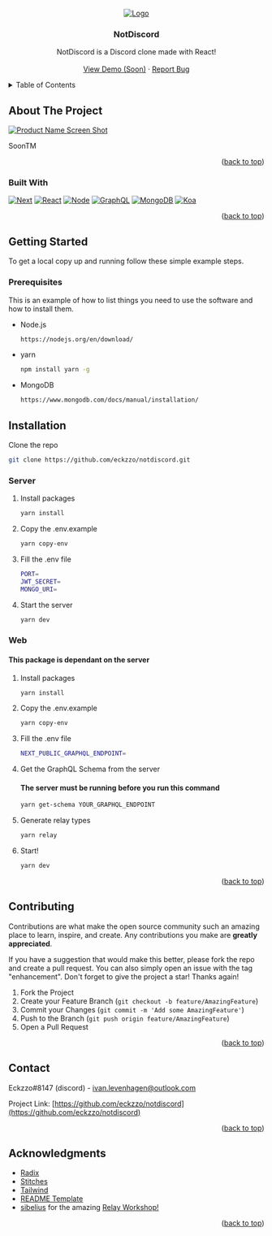 <div id="top"></div>

<!-- PROJECT LOGO -->
<br />
<div align="center">
  <a href="https://github.com/eckzzo/notdiscord">
    <img src="https://d3f6swrke4k8ej.cloudfront.net/notdiscordlogo.webp" alt="Logo">
  </a>

  <h3 align="center">NotDiscord</h3>

  <p align="center">
    NotDiscord is a Discord clone made with React!
    <br />
    <br />
    <a href="https://github.com/eckzzo/notdiscord">View Demo (Soon)</a>
    ·
    <a href="https://github.com/eckzzo/notdiscord/issues">Report Bug</a>
  </p>
</div>

<!-- TABLE OF CONTENTS -->
<details>
  <summary>Table of Contents</summary>
  <ol>
    <li>
      <a href="#about-the-project">About The Project</a>
      <ul>
        <li><a href="#built-with">Built With</a></li>
      </ul>
    </li>
    <li>
      <a href="#getting-started">Getting Started</a>
      <ul>
        <li><a href="#prerequisites">Prerequisites</a></li>
        <li><a href="#installation">Installation</a></li>
      </ul>
    </li>
    <li><a href="#contributing">Contributing</a></li>
    <li><a href="#contact">Contact</a></li>
    <li><a href="#acknowledgments">Acknowledgments</a></li>
  </ol>
</details>

<!-- ABOUT THE PROJECT -->

## About The Project

[![Product Name Screen Shot][product-screenshot]](https://github.com/eckzzo/notdiscord)

SoonTM

<p align="right">(<a href="#top">back to top</a>)</p>

### Built With

[![Next][next.js]][next-url]
[![React][react.js]][react-url]
[![Node][node.js]][node-url]
[![GraphQL][graphql]][graphql-url]
[![MongoDB][mongodb]][mongodb-url]
[![Koa][koa]][koa-url]

<p align="right">(<a href="#top">back to top</a>)</p>

<!-- GETTING STARTED -->

## Getting Started

To get a local copy up and running follow these simple example steps.

### Prerequisites

This is an example of how to list things you need to use the software and how to install them.

- Node.js
  ```sh
  https://nodejs.org/en/download/
  ```
- yarn
  ```sh
  npm install yarn -g
  ```
- MongoDB
  ```sh
  https://www.mongodb.com/docs/manual/installation/
  ```

## Installation

Clone the repo

```sh
git clone https://github.com/eckzzo/notdiscord.git
```

### Server

1. Install packages
   ```sh
   yarn install
   ```
2. Copy the .env.example
   ```sh
   yarn copy-env
   ```
3. Fill the .env file
   ```sh
   PORT=
   JWT_SECRET=
   MONGO_URI=
   ```
4. Start the server
   ```sh
   yarn dev
   ```

### Web

#### This package is dependant on the server

1. Install packages
   ```sh
   yarn install
   ```
2. Copy the .env.example
   ```sh
   yarn copy-env
   ```
3. Fill the .env file
   ```sh
   NEXT_PUBLIC_GRAPHQL_ENDPOINT=
   ```
4. Get the GraphQL Schema from the server
   #### The server must be running before you run this command
   ```sh
   yarn get-schema YOUR_GRAPHQL_ENDPOINT
   ```
5. Generate relay types
   ```sh
   yarn relay
   ```
6. Start!
   ```sh
   yarn dev
   ```

<p align="right">(<a href="#top">back to top</a>)</p>

<!-- CONTRIBUTING -->

## Contributing

Contributions are what make the open source community such an amazing place to learn, inspire, and create. Any contributions you make are **greatly appreciated**.

If you have a suggestion that would make this better, please fork the repo and create a pull request. You can also simply open an issue with the tag "enhancement".
Don't forget to give the project a star! Thanks again!

1. Fork the Project
2. Create your Feature Branch (`git checkout -b feature/AmazingFeature`)
3. Commit your Changes (`git commit -m 'Add some AmazingFeature'`)
4. Push to the Branch (`git push origin feature/AmazingFeature`)
5. Open a Pull Request

<p align="right">(<a href="#top">back to top</a>)</p>

<!-- CONTACT -->

## Contact

Eckzzo#8147 (discord) - ivan.levenhagen@outlook.com

Project Link: [https://github.com/eckzzo/notdiscord](https://github.com/eckzzo/notdiscord)

<p align="right">(<a href="#top">back to top</a>)</p>

<!-- ACKNOWLEDGMENTS -->

## Acknowledgments

- [Radix](https://www.radix-ui.com)
- [Stitches](https://stitches.dev)
- [Tailwind](https://tailwindcss.com)
- [README Template](https://github.com/othneildrew/Best-README-Template)
- [sibelius](https://github.com/sibelius) for the amazing [Relay Workshop!](https://github.com/sibelius/relay-workshop)

<p align="right">(<a href="#top">back to top</a>)</p>

<!-- MARKDOWN LINKS & IMAGES -->
<!-- https://www.markdownguide.org/basic-syntax/#reference-style-links -->

[product-screenshot]: https://d3f6swrke4k8ej.cloudfront.net/app.webp
[next.js]: https://img.shields.io/badge/Next.js-000000?style=for-the-badge&logo=nextdotjs&logoColor=white
[next-url]: https://nextjs.org/
[react.js]: https://img.shields.io/badge/React-20232A?style=for-the-badge&logo=react&logoColor=61DAFB
[react-url]: https://reactjs.org/
[node.js]: https://img.shields.io/badge/NodeJS-339933?style=for-the-badge&logo=nodedotjs&logoColor=white
[node-url]: https://nodejs.org/
[graphql]: https://img.shields.io/badge/Graphql-E10098?style=for-the-badge&logo=graphql&logoColor=white
[graphql-url]: https://graphql.org/
[mongodb]: https://img.shields.io/badge/MongoDB-47A248?style=for-the-badge&logo=mongodb&logoColor=white
[mongodb-url]: https://mongodb.com
[koa]: https://img.shields.io/badge/Koa-F9F9F9?style=for-the-badge&logo=koa&logoColor=33333D
[koa-url]: https://koajs.com
